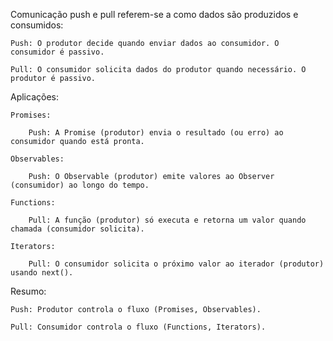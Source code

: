 Comunicação push e pull referem-se a como dados são produzidos e consumidos:

    Push: O produtor decide quando enviar dados ao consumidor. O consumidor é passivo.

    Pull: O consumidor solicita dados do produtor quando necessário. O produtor é passivo.

Aplicações:

    Promises:

        Push: A Promise (produtor) envia o resultado (ou erro) ao consumidor quando está pronta.

    Observables:

        Push: O Observable (produtor) emite valores ao Observer (consumidor) ao longo do tempo.

    Functions:

        Pull: A função (produtor) só executa e retorna um valor quando chamada (consumidor solicita).

    Iterators:

        Pull: O consumidor solicita o próximo valor ao iterador (produtor) usando next().

Resumo:

    Push: Produtor controla o fluxo (Promises, Observables).

    Pull: Consumidor controla o fluxo (Functions, Iterators).